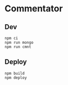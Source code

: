 # Commentator

## Dev

    npm ci
    npm run mongo
    npm run cmnt

## Deploy

    npm build
    npm deploy
